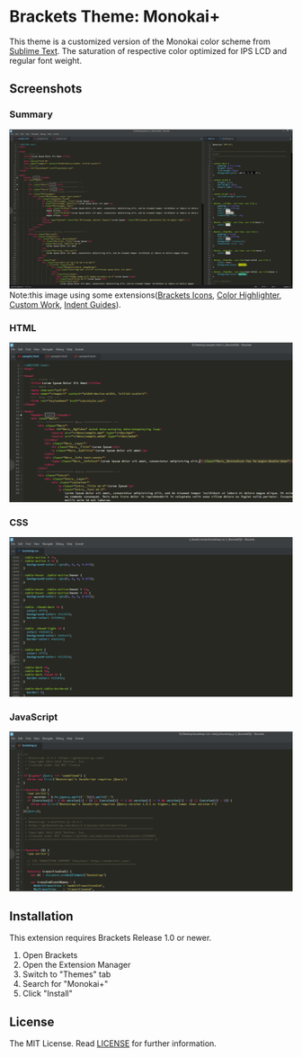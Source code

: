 Brackets Theme: Monokai+
===

This theme is a customized version of the Monokai color scheme from [Sublime Text](http://sublimetext.com/). The saturation of respective color optimized for IPS LCD and regular font weight.

Screenshots
---

### Summary
![HTML](screenshots/summary.png)
Note:this image using some extensions([Brackets Icons](https://github.com/ivogabe/Brackets-Icons), [Color Highlighter](https://github.com/Taraflex/Brackets-Color-Highlighter), [Custom Work](https://github.com/DH3ALEJANDRO/custom-work-for-brackets), [Indent Guides](https://github.com/lkcampbell/brackets-indent-guides)).

### HTML
![HTML](screenshots/html.png)

### CSS
![HTML](screenshots/css.png)

### JavaScript
![HTML](screenshots/js.png)

Installation
---

This extension requires Brackets Release 1.0 or newer.

1. Open Brackets
2. Open the Extension Manager
3. Switch to "Themes" tab
4. Search for "Monokai+"
5. Click "Install"

License
---

The MIT License.
Read [LICENSE](LICENSE) for further information.
